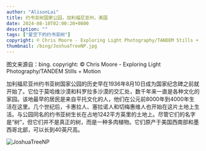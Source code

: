 ```yaml
---
author: "AlisonLai"
title: 约书亚树国家公园，加利福尼亚州，美国
date: 2024-08-10T02:00:20+0800
description: ""
tags: ["星空下的约书亚树"]
copyright: © Chris Moore - Exploring Light Photography/TANDEM Stills + Motion
thumbnail: /bing/JoshuaTreeNP.jpg
---
```

图文来源自：bing.  copyright: © Chris Moore - Exploring Light Photography/TANDEM Stills + Motion

加利福尼亚州约书亚树国家公园的历史早在1936年8月10日成为国家纪念碑之前就开始了。它位于莫哈维沙漠和科罗拉多沙漠的交汇处，数千年来一直是各种文化的家园。该地最早的居民是来自平托文化的人，他们在公元前8000年到4000年生活在这里。几个世纪后，卡惠拉人、塞拉诺人和切梅惠维人也开始在这片土地上生活。与公园同名的约书亚树生长在占地1242平方英里的土地上。尽管它们的名字是“树”，但它们并不是真正的树，而是一种多肉植物。它们原产于美国西南部和墨西哥北部，可以长到40英尺高。

![JoshuaTreeNP](/bing/JoshuaTreeNP.jpg)